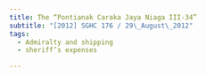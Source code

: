 ```yaml
---
title: The “Pontianak Caraka Jaya Niaga III-34”
subtitle: "[2012] SGHC 176 / 29\_August\_2012"
tags:
  - Admiralty and shipping
  - sheriff’s expenses

---
```


